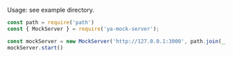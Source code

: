 Usage: see example directory.

```js
const path = require('path')
const { MockServer } = require('ya-mock-server');

const mockServer = new MockServer('http://127.0.0.1:3000', path.join(__dirname, 'data', '*.mock.js'))
mockServer.start()
```
